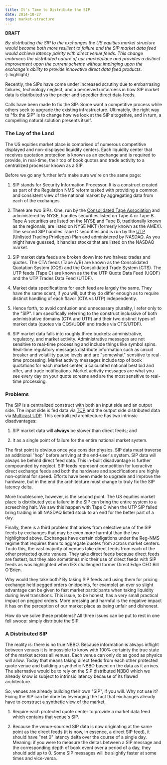 ```yaml
---
title: It's Time to Distribute the SIP
date: 2014-10-27
tags: market-structure
---
```


**DRAFT**

*By distributing the SIP to the exchanges the US equities market structure
would become both more resilient to failure and the SIP market data feed would
achieve latency pairity with direct venue feeds. This change embraces the
distributed nature of our marketplace and provides a distinct improvement upon
the current scheme without impinging upon the exchange's ability to provide
innovative direct data feed products.*
{:.highlight}

Recently, the SIPs have come under increased scrutiny due to embarrasing
failures, technology neglect, and a perceived unfairness in how SIP market
data is distributed vs the pricier and speedier direct data feeds.

Calls have been made to fix the SIP. Some want a competitive process while
others seek to upgrade the existing infrastructure. Ultimately, the right way
to "fix the SIP" is to change how we look at the SIP altogethre, and in turn,
a compelling natural solution presents itself.

### The Lay of the Land

The US equities market place is comprised of numerous competitive displayed
and non-displayed liquidity centers. Each liquidity center that receives
quotation protection is known as an exchange and is required to provide, in
real-time, their top of book quotes and trade activity to a centralized
processor known as a SIP.

Before we go any further let's make sure we're on the same page:

1. SIP stands for Security Information Processor. It is a construct created
   as part of the Regulation NMS reform tasked with providing a common and
   consistent view of the national market by aggregating data from each of the
   exchanges.

2. There are two SIPs. One, run by the [Consolidated Tape Association][cta]
   and administered by NYSE, handles securities listed on Tape A or Tape B.
   Tape A securities are listed on the NYSE and Tape B, traditionally known as
   the regionals, are listed on NYSE MKT (formerly known as the AMEX). The
   second SIP handles Tape C securities and is run by the [UTP][utp] (Unlisted
   Trading Privileges) Plan and administered by NASDAQ. As you might have
   guessed, it handles stocks that are listed on the NASDAQ market.

3. SIP market data feeds are broken down into two halves: trades and quotes.
   The CTA feeds (Tape A/B) are known as the Consolidated Quotation System
   (CQS) and the Consolidated Trade System (CTS). The UTP feeds (Tape C) are
   known as the the UTP Quote Data Feed (UQDF) and the UTP Trades Data Feed
   (UTDF).

4. Market data specifications for each feed are largely the same. They have
   the same scent, if you will, but they do differ enough as to require
   distinct handling of each flavor (CTA vs UTP) independently.

5. Hence forth, to avoid confusion and unnecessary plurality, I refer only to
   the "SIP". I am specifically referring to the construct inclussive of both
   administrative domains (CTA and UTP) and their two distinct types of
   market data (quotes via CQS/UQDF and trades via CTS/UTDF).

6. SIP market data falls into roughly three buckets: administrative,
   regulatory, and market activity. Administrative messages are not sensitive
   to real-time processing and include things like symbol spins. Real-time
   regulatory messages distribute information such as circuit breaker and
   volatility pause levels and are "somewhat" sensitive to real-time
   processing. Market activity messages include top of book quotations for
   each market center, a calculated national best bid and offer, and trade
   notifications. Market activity messages are what you see every day on your
   quote screens and are the most sensitive to real-time processing.

### Problems

The SIP is a centralized construct with both an input side and an output side.
The input side is fed data via [TCP][tcp] and the output side distributed data
via [Multicast UDP][multicast]. This centralized architecture has two
intrinsic disadvantages:

1. SIP market data will **always** be slower than direct feeds; and

2. It as a single point of failure for the entire national market system.

The first point is obvious once you consider physics. SIP data must traverse
an additional "hop" before arriving at the end-user's system. SIP data will
always be behind direct feed data. This in-built disadvantage is further
compounded by neglect. SIP feeds represent competition for lucractive direct
exchange feeds and both the hardware and specifications are highly non-optimal
for speed. Efforts have been made to upgrade and improve the hardware, but in
the end the architecture must change to truly fix the SIP latency delta.

More troublesome, however, is the second point. The US equities market place
is distributed yet a failure in the SIP can bring the entire system to a
screeching halt. We saw this happen with Tape C when the UTP SIP failed bring
trading in all NASDAQ listed stock to an end for the better part of a day.

Finally, there is a third problem that arises from selective use of the SIP
feeds by exchanges that may be even more harmful than the two highlighted
above. Exchanges have certain obligations under the Reg-NMS regime that
requires them to aggregate quotes from across market centers. To do this, the
vast majority of venues take direct feeds from each of the other protected
quote venues. They take direct feeds because direct feeds are fastest, but
they also sometimes mix their use of direct feeds with SIP feeds as was
highlighted when IEX challenged former Direct Edge CEO Bill O'Brien.

Why would they take both?  By taking SIP feeds and using them for pricing
exchange held pegged orders (midpoints, for example) an ever so slight
advantage can be given to fast market participants when taking liquidity
during level transitions. This issue, to be honest, has a very small practical
impact on pegged orders. More pressing and harmful is the negative impact it
has on the perception of our market place as being unfair and dishonest.

How do we solve these problems? All three issues can be put to rest in one
fell swoop: simply distribute the SIP.

### A Distributed SIP

The reality is: there is no true NBBO. Because information is always inflight
between venues it is impossible to know with 100% certainty the true state of
the market across all venues. Each venue can only do as good as physics will
allow. Today that means taking direct feeds from each other protected quote
venue and building a synthetic NBBO based on the data as it arrives. The
alternative would be to rely on the SIP distributed NBBO which we already know
is subject to intrinsic latency because of its flawed architecture.

So, venues are already building their own "SIP", if you will. Why not use it?
Fixing the SIP can be done by leveraging the fact that exchanges already have
to construct a synthetic view of the market.

1. Require each protected quote center to provide a market data feed which
   contains that venue's SIP.

2. Because the venue-sourced SIP data is now originating at the same point as
   the direct feeds (it is now, in essence, a direct SIP feed), it should have
   "net 0" latency delta over the course of a single day. Meaning: if you were
   to measure the deltas between a SIP message and the corresponding depth of
   book event over a period of a day, they should add up to 0. Some SIP
   messages will be slightly faster at some times and vice-versa.

[utp]: http://www.utpplan.com
[cta]: http://cta.nyxdata.com/CTA 
[tcp]: http://en.wikipedia.org/wiki/Transmission_Control_Protocol
[multicast]: http://en.wikipedia.org/wiki/Multicast
